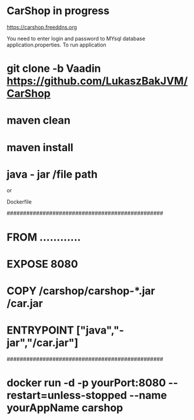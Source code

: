 # CarShop  in progress

https://carshop.freeddns.org


You need to enter login and  password  to MYsql database application.properties.
To run application 
# git clone -b Vaadin https://github.com/LukaszBakJVM/CarShop
# maven clean
# maven install 
# java - jar /file path

or 

Dockerfile

################################################
#   FROM   ............                        #
#   EXPOSE 8080                                # 
#   COPY /carshop/carshop-*.jar /car.jar       #
#   ENTRYPOINT ["java","-jar","/car.jar"]      #
################################################


# docker run -d -p yourPort:8080   --restart=unless-stopped --name yourAppName carshop
